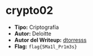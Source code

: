 # crypto02 #

- **Tipo:** Criptografía 
- **Autor:** Deloitte
- **Autor del Writeup:** [dtorresss](https://github.com/dtorresss)
- **Flag:** `flag{5Ma1l_Pr1m3s}`
